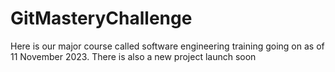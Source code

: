 # GitMasteryChallenge
Here is our major course called software engineering training going on as of 11 November 2023.
There is also a new project launch soon
